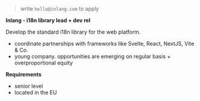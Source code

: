 > write `hello@inlang.com` to apply

**Inlang - i18n library lead + dev rel**

Develop the standard i18n library for the web platform. 

- coordinate partnerships with frameworks like Svelte, React, NextJS,  Vite & Co.
- young company. opportunities are emerging on regular basis + overproportional equity

__Requirements__

- senior level
- located in the EU
